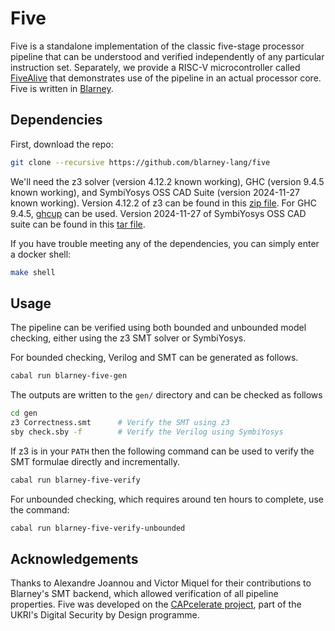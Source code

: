 # Five

Five is a standalone implementation of the classic five-stage
processor pipeline that can be understood and verified independently
of any particular instruction set. Separately, we provide a RISC-V
microcontroller called
[FiveAlive](https://github.com/blarney-lang/five-alive) that
demonstrates use of the pipeline in an actual processor core.  Five is
written in [Blarney](https://github.com/blarney-lang/blarney). 


## Dependencies

First, download the repo:

```sh
git clone --recursive https://github.com/blarney-lang/five
```

We'll need the z3 solver (version 4.12.2 known working), GHC (version 9.4.5 known working), and SymbiYosys OSS CAD Suite (version 2024-11-27 known working). Version 4.12.2 of z3 can be found in this [zip
file](https://github.com/Z3Prover/z3/releases/download/z3-4.12.2/z3-4.12.2-x64-glibc-2.31.zip).
For GHC 9.4.5, [ghcup](https://www.haskell.org/ghcup/) can be used.
Version 2024-11-27 of SymbiYosys OSS CAD suite can be found in this [tar file](https://github.com/YosysHQ/oss-cad-suite-build/releases/download/2024-11-27/oss-cad-suite-linux-x64-20241127.tgz).

If you have trouble meeting any of the dependencies, you can simply
enter a docker shell:

```sh
make shell
```

## Usage

The pipeline can be verified using both bounded and unbounded model checking, either using the z3 SMT solver or SymbiYosys.

For bounded checking, Verilog and SMT can be generated as follows.

```sh
cabal run blarney-five-gen
```

The outputs are written to the `gen/` directory and can be checked as follows

```sh
cd gen
z3 Correctness.smt      # Verify the SMT using z3
sby check.sby -f        # Verify the Verilog using SymbiYosys
```

If z3 is in your `PATH` then the following command can be used to verify the
SMT formulae directly and incrementally.

```sh
cabal run blarney-five-verify
```

For unbounded checking, which requires around ten hours to complete, use the
command:

```sh
cabal run blarney-five-verify-unbounded
```

## Acknowledgements

Thanks to Alexandre Joannou and Victor Miquel for their contributions to Blarney's SMT backend, which allowed verification of all pipeline properties.
Five was developed on the [CAPcelerate
project](https://gow.epsrc.ukri.org/NGBOViewGrant.aspx?GrantRef=EP/V000381/1),
part of the UKRI's Digital Security by Design programme.
